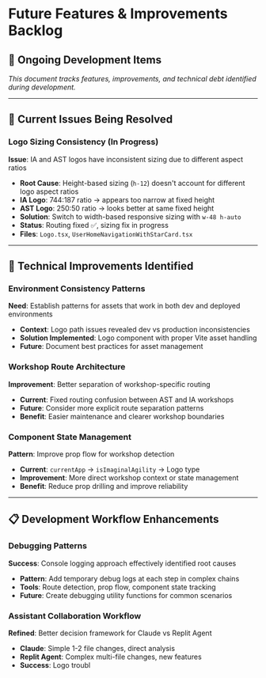 # Future Features & Improvements Backlog

## 🎯 Ongoing Development Items

*This document tracks features, improvements, and technical debt identified during development.*

---

## 🔧 **Current Issues Being Resolved**

### **Logo Sizing Consistency** (In Progress)
**Issue**: IA and AST logos have inconsistent sizing due to different aspect ratios
- **Root Cause**: Height-based sizing (`h-12`) doesn't account for different logo aspect ratios
- **IA Logo**: 744:187 ratio → appears too narrow at fixed height
- **AST Logo**: 250:50 ratio → looks better at same fixed height
- **Solution**: Switch to width-based responsive sizing with `w-48 h-auto`
- **Status**: Routing fixed ✅, sizing fix in progress
- **Files**: `Logo.tsx`, `UserHomeNavigationWithStarCard.tsx`

---

## 🚀 **Technical Improvements Identified**

### **Environment Consistency Patterns**
**Need**: Establish patterns for assets that work in both dev and deployed environments
- **Context**: Logo path issues revealed dev vs production inconsistencies
- **Solution Implemented**: Logo component with proper Vite asset handling
- **Future**: Document best practices for asset management

### **Workshop Route Architecture** 
**Improvement**: Better separation of workshop-specific routing
- **Current**: Fixed routing confusion between AST and IA workshops
- **Future**: Consider more explicit route separation patterns
- **Benefit**: Easier maintenance and clearer workshop boundaries

### **Component State Management**
**Pattern**: Improve prop flow for workshop detection
- **Current**: `currentApp` → `isImaginalAgility` → Logo type
- **Improvement**: More direct workshop context or state management
- **Benefit**: Reduce prop drilling and improve reliability

---

## 📋 **Development Workflow Enhancements**

### **Debugging Patterns**
**Success**: Console logging approach effectively identified root causes
- **Pattern**: Add temporary debug logs at each step in complex chains
- **Tools**: Route detection, prop flow, component state tracking
- **Future**: Create debugging utility functions for common scenarios

### **Assistant Collaboration Workflow**
**Refined**: Better decision framework for Claude vs Replit Agent
- **Claude**: Simple 1-2 file changes, direct analysis
- **Replit Agent**: Complex multi-file changes, new features
- **Success**: Logo troubl